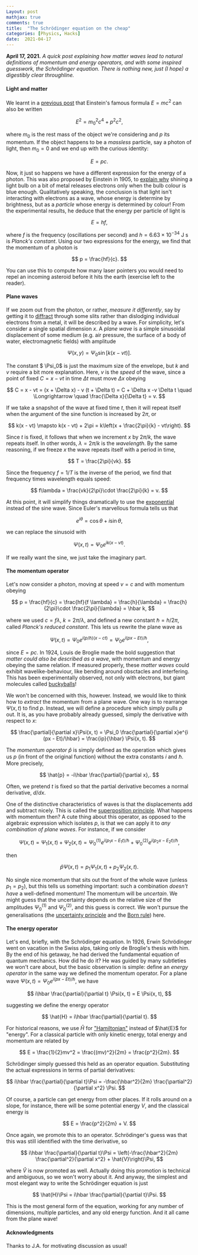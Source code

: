 ```yaml
---
Layout: post
mathjax: true
comments: true
title:  "The Schrödinger equation on the cheap"
categories: [Physics, Hacks]
date:  2021-04-17
---
```


**April 17, 2021.** *A quick post explaining how matter waves lead to
  natural definitions of momentum and energy operators, and with some
  inspired guesswork, the Schrödinger equation. There is
  nothing new, just (I hope) a digestibly clear throughline.*

#### Light and matter

We learnt in a
[previous post](https://hapax.github.io/physics/mathematics/hacks/emcc/)
that Einstein's famous formula $E = mc^2$ can also be written

$$
E^2 = m_0^2 c^4 + p^2 c^2,
$$

where $m_0$ is the rest mass of the object we're considering and $p$
its momentum.
If the object happens to be a *massless* particle, say a photon of
light, then $m_0 = 0$ and we end up with the curious identity:

$$
E = pc.
$$

Now, it just so happens we have a different expression for the energy
of a photon. This was also proposed by Einstein in 1905, to
[explain why](https://en.wikipedia.org/wiki/Photoelectric_effect)
shining a light bulb on a bit of metal releases electrons only when the
bulb colour is blue enough.
Qualitatively speaking, the conclusion is that light isn't interacting
with electrons as a wave, whose energy is determine by brightness, but
as a *particle* whose energy is determined by colour!
From the experimental results, he deduce that the energy per particle
of light is

$$
E = hf,
$$

where $f$ is the frequency (oscillations per second) and $h = 6.63 \times 10^{-34} \text{ J s}$ is *Planck's constant*.
Using our two expressions for the energy, we find that the momentum of
a photon is

$$
p = \frac{hf}{c}.
$$

You can use this to compute how many laser pointers you would need to repel
an incoming asteroid before it hits the earth (exercise left to the reader).

#### Plane waves

If we zoom out from the photon, or rather, *measure it
differently*, say by getting it to
[diffract](https://en.wikipedia.org/wiki/Diffraction) through some
slits rather than dislodging individual electrons from a metal, it will
be described by a wave.
For simplicity, let's consider a single spatial dimension $x$.
A *plane wave* is a simple sinusoidal displacement of some medium
(e.g. air pressure, the surface of a body of water, electromagnetic
fields) with amplitude

$$
\Psi (x, y) = \Psi_0 \sin \left[k(x - vt)\right].
$$

The constant $ \Psi_0$ is just the maximum size of the envelope, but $k$
and $v$ require a bit more explanation.
Here, $v$ is the *speed* of the wave, since a point of fixed $C = x -
vt$ in time $\Delta t$ must move $\Delta x$ obeying

$$
C = x - vt = (x + \Delta x) - v (t + \Delta t) = C + \Delta x -v
\Delta t \quad \Longrightarrow \quad \frac{\Delta x}{\Delta t} = v.
$$

If we take a snapshot of the wave at fixed time $t$, then it will
repeat itself when the argument of the sine function is increased by
$2\pi$, or

$$
k(x - vt) \mapsto k(x - vt) + 2\pi = k\left(x + \frac{2\pi}{k} - vt\right).
$$

Since $t$ is fixed, it follows that when we increment $x$ by $2\pi/k$,
the wave repeats itself. In other words, $\lambda = 2\pi/k$ is the
*wavelength*.
By the same reasoning, if we freeze $x$ the wave repeats itself with a
period in time,

$$
T = \frac{2\pi}{vk}.
$$

Since the frequency $f = 1/T$ is the inverse of the period, we find
that frequency times wavelength equals speed:

$$
f\lambda = \frac{vk}{2\pi}\cdot \frac{2\pi}{k} = v.
$$

At this point, it will simplify things dramatically to use the
[exponential](https://hapax.github.io/maths/physics/hacks/exponential/)
instead of the sine wave.
Since Euler's marvellous formula tells us that

$$
e^{i\theta} = \cos\theta + i \sin\theta,
$$

we can replace the sinusoid with

$$
\Psi (x, t) = \Psi_0 e^{i k(x - vt)}.
$$

If we really want the sine, we just take the imaginary part.

#### The momentum operator

Let's now consider a photon, moving at speed $v =c$ and with momentum
obeying

$$
p = \frac{hf}{c} = \frac{hf}{f \lambda} = \frac{h}{\lambda} =
\frac{h}{2\pi}\cdot \frac{2\pi}{\lambda} = \hbar k,
$$

where we used $c = f\lambda$, $k = 2\pi/\lambda$, and defined a new
constant $\hbar = h/2\pi$, called *Planck's reduced constant*.
This lets us rewrite the plane wave as

$$
\Psi(x, t) = \Psi_0 e^{i (p/\hbar)(x - ct)} = \Psi_0 e^{i(px - Et)/\hbar},
$$

since $E = pc$.
In 1924, Louis de Broglie made the bold suggestion that *matter could
also be described as a wave*, with momentum and energy obeying the
same relation.
If measured properly, these *matter waves* could exhibit wavelike-behaviour, like
bending around obsctacles and interfering.
This has been experimentally observed, not only with electrons, but
giant molecules called [buckyballs](https://www.nature.com/articles/44348)!

We won't be concerned with this, however.
Instead, we would like to think how to *extract* the momentum from a
plane wave.
One way is to rearrange $\Psi(x, t)$ to find $p$.
Instead, we will define a procedure which simply pulls $p$ out.
It is, as you have probably already guessed, simply the derivative
with respect to $x$:

$$
\frac{\partial}{\partial x}\Psi(x, t) = \Psi_0 \frac{\partial}{\partial
x}e^{i (px - Et)/\hbar} = \frac{ip}{\hbar} \Psi(x, t).
$$

The *momentum operator* $\hat{p}$ is simply defined as the operation
which gives us $p$ (in front of the original function) without the
extra constants $i$ and $\hbar$. More precisely,

$$
\hat{p} = -i\hbar \frac{\partial}{\partial x},.
$$

Often, we pretend $t$ is fixed so that the partial derivative becomes a
normal derivative, $d/dx$.

One of the distinctive characteristics of waves is
that the displacements add and subtract nicely. This is called the
[superposition principle](https://en.wikipedia.org/wiki/Superposition_principle).
What happens with momentum then?
A cute thing about this operator, as opposed to the algebraic
expression which isolates $p$, is that we can apply it to *any
combination of plane waves*.
For instance, if we consider

$$
\Psi(x, t) = \Psi_1(x, t) + \Psi_2(x, t) = \Psi_{0}^{(1)} e^{i (p_1x - E_1t)/\hbar} + \Psi_0^{(2)}e^{i (p_2x - E_2t)/\hbar},
$$

then

$$
\hat{p}\Psi(x, t) = p_1 \Psi_1(x, t) + p_2 \Psi_2(x, t).
$$

No single nice momentum that sits out the front of the whole
wave (unless $p_1 = p_2$), but this tells us something important: such
a combination *doesn't have* a well-defined momentum!
The momentum will be *uncertain*.
We might guess that the uncertainty depends on the relative size of
the amplitudes $\Psi_{0}^{(1)}$ and $\Psi_{0}^{(2)}$, and this guess is correct.
We won't pursue the generalisations (the
[uncertainty principle](https://en.wikipedia.org/wiki/Heisenberg_uncertainty)
and the [Born rule](https://en.wikipedia.org/wiki/Born_rule)) here.

#### The energy operator

Let's end, briefly, with the Schrödinger equation.
In 1926, Erwin Schrödinger went on vacation in the Swiss alps, taking
only de Broglie's thesis with him.
By the end of his getaway, he had derived the fundamental equation of
quantum mechanics.
How did he do it?
He was guided by many subtleties we won't care about, but the basic
observation is simple: define an *energy operator* in the same way we
defined the momentum operator.
For a plane wave $\Psi(x, t) = \Psi_0 e^{i(px - Et)/\hbar}$, we have

$$
i\hbar \frac{\partial}{\partial t} \Psi(x, t) = E \Psi(x, t),
$$

suggesting we define the energy operator

$$
\hat{H} = i\hbar \frac{\partial}{\partial t}.
$$

For historical reasons, we use $\hat{H}$ for
["Hamiltonian"](https://en.wikipedia.org/wiki/Hamiltonian_(quantum_mechanics))
instead of $\hat{E}$ for "energy".
For a classical particle with only kinetic energy, total energy and
momentum are related by

$$
E = \frac{1}{2}mv^2 = \frac{(mv)^2}{2m} = \frac{p^2}{2m}.
$$

Schrödinger simply guessed this held as an operator
equation. Substituting the actual expressions in terms of partial derivatives:

$$
i\hbar \frac{\partial}{\partial t}\Psi = -\frac{\hbar^2}{2m}
\frac{\partial^2}{\partial x^2} \Psi.
$$

Of course, a particle can get energy from other places. If it rolls
around on a slope, for instance, there will be some potential energy
$V$, and the classical energy is

$$
E = \frac{p^2}{2m} + V.
$$

Once again, we promote this to an operator. Schrödinger's
guess was that this was still identified with the time derivative, so

$$
i\hbar \frac{\partial}{\partial t}\Psi = \left(-\frac{\hbar^2}{2m}
\frac{\partial^2}{\partial x^2} + \hat{V}\right)\Psi,
$$

where $\hat{V}$ is now promoted as well. Actually doing this promotion
is technical and ambiguous, so we won't worry about it. And anyway, the simplest
and most elegant way to write the Schrödinger equation is just

$$
\hat{H}\Psi = i\hbar \frac{\partial}{\partial t}\Psi.
$$

This is the most general form of the equation, working for
any number of dimensions, multiple particles, and any old energy
function.
And it all came from the plane wave!

#### Acknowledgments

Thanks to J.A. for motivating discussion as usual!
